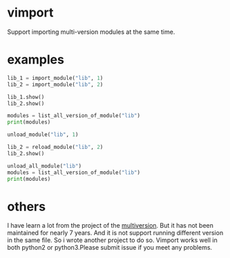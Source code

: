 # vimport
Support importing multi-version modules at the same time.


# examples

``` python
lib_1 = import_module("lib", 1)
lib_2 = import_module("lib", 2)

lib_1.show()
lib_2.show()

modules = list_all_version_of_module("lib")
print(modules)

unload_module("lib", 1)

lib_2 = reload_module("lib", 2)
lib_2.show()

unload_all_module("lib")
modules = list_all_version_of_module("lib")
print(modules)

```

# others
I have learn a lot from the project of the [multiversion](https://github.com/mitsuhiko/multiversion).
But it has not been maintained for nearly 7 years. And it is not support running different version in the same file.
So i wrote another project to do so.
Vimport works well in both python2 or python3.Please submit issue if you meet any problems.